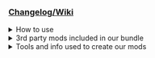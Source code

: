 <html>
<h3><a href="https://docs.google.com/spreadsheets/d/1o5TUvNii5BYmpCqOiBZx4jlki5P3iKkNU96aAjPHx54/edit?usp=drive_link"
    target="_blank">Changelog/Wiki</a></h3>
<details> <!-- How to use -->
  <summary>How to use</summary>
  <ul>
    <li>
      <table>
        <tr>
          <th>Recommended install (<a href="https://www.youtube.com/watch?v=tZPNiCnPswU">Video Guide</a>)</th>
        </tr>
        <tr>
          <td>Install a GIT client. I recommend the official Microsoft Client: <a href="https://desktop.github.com">GitHub Desktop</a></td>
        </tr>
        <tr>
          <td>rename "[...]\Steam\steamapps\common\Monster Hunter Rise" to "Monster Hunter Rise2"</td>
        </tr>
        <tr>
          <td>create a new "Monster Hunter Rise" folder</td>
        </tr>
          <tr>
          <td>GIT clone this repo to "Monster Hunter Rise"</td>
        </tr>
          <tr>
          <td>move the files from "Monster Hunter Rise2" to "Monster Hunter Rise" and delete the "Monster Hunter Rise2" folder afterwards</td>
        </tr>
      </table>
    </li>
<li>
      <table>
        <tr>
          <th>Quick install </th>
        </tr>
        <tr>
          <td>Download this repo and add the files to "[...]\Steam\steamapps\common\Monster Hunter Rise"</td>
        </tr>
      </table>
    </li>
  </ul>
</details>
<details> <!-- 3rd party mods included in our bundle -->
  <summary>3rd party mods included in our bundle</summary>
  <ul>
    <li><a href="https://www.nexusmods.com/monsterhunterrise/mods/26?tab=files">REFramework</a></li>
    <li><a href="https://www.nexusmods.com/monsterhunterrise/mods/848?tab=description">FirstNatives</a></li>
    <li><a href="https://www.nexusmods.com/monsterhunterrise/mods/886?tab=files">SpiritBirds</a></li>
    <li><a href="https://www.nexusmods.com/monsterhunterrise/mods/54?tab=files">Monster Weakness Icon Indicator</a></li>
    <li><a href="https://www.nexusmods.com/monsterhunterrise/mods/92?tab=files">VIP Dango Tickets</a></li>
    <li><a href="https://www.nexusmods.com/monsterhunterrise/mods/76?tab=files">No More Blinking Icons</a></li>
    <li><a href="https://www.nexusmods.com/monsterhunterrise/mods/1064?tab=files">Gems Sorted by Skill Name (eng)</a></li>
    <li><a href="https://www.nexusmods.com/monsterhunterrise/mods/203?tab=files">Drop Rates Enhanced x2</a></li>
    <li><a href="https://www.nexusmods.com/monsterhunterrise/mods/319?tab=files">Reward multiplier</a></li>
  </ul>
</details>
<details> <!-- Tools and info used to create our mods -->
  <summary>Tools and info used to create our mods</summary>
  <ul>
    <li><a href="https://github.com/Synthlight/MHR-Editor">Synthlight's MHR Editor</a></li>
    <li><a href="https://github.com/Synthlight/MHR-Editor/wiki">Synthlight's MHR Editor Wiki</a></li>
    <li><a href="https://github.com/mhvuze/MonsterHunterRiseModding/wiki"> MHR Modding Wiki</a></li>
    <li><a href="https://www.nexusmods.com/monsterhunterrise/mods/849?tab=files">MHRUnpack</a></li>
  </ul>
</details>
